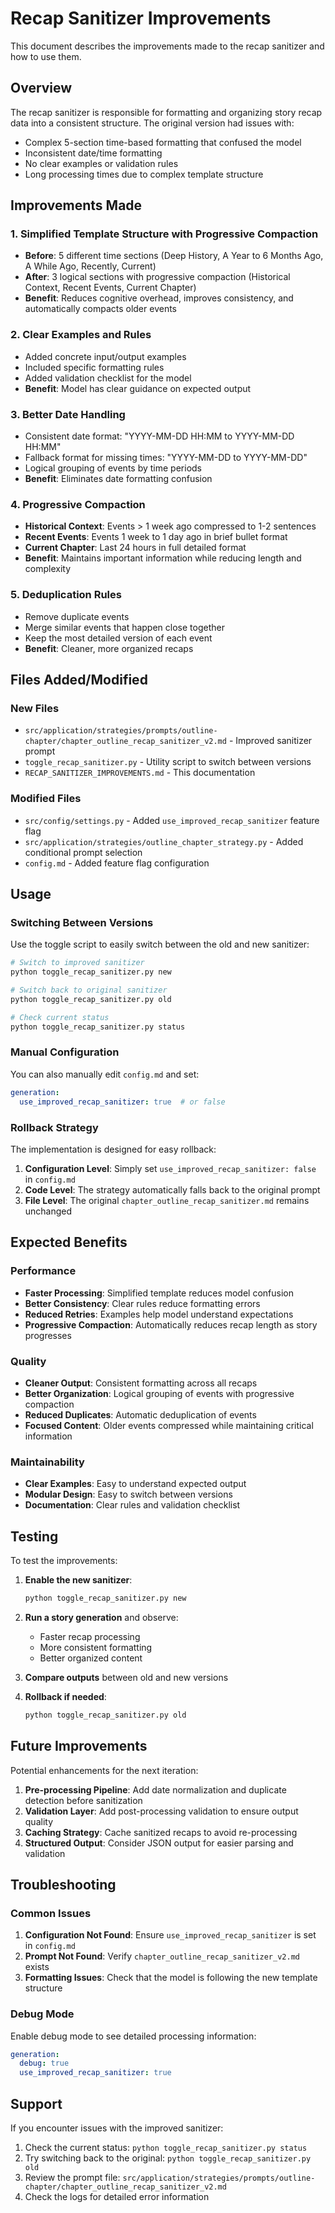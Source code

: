 # Recap Sanitizer Improvements

This document describes the improvements made to the recap sanitizer and how to use them.

## Overview

The recap sanitizer is responsible for formatting and organizing story recap data into a consistent structure. The original version had issues with:
- Complex 5-section time-based formatting that confused the model
- Inconsistent date/time formatting
- No clear examples or validation rules
- Long processing times due to complex template structure

## Improvements Made

### 1. Simplified Template Structure with Progressive Compaction
- **Before**: 5 different time sections (Deep History, A Year to 6 Months Ago, A While Ago, Recently, Current)
- **After**: 3 logical sections with progressive compaction (Historical Context, Recent Events, Current Chapter)
- **Benefit**: Reduces cognitive overhead, improves consistency, and automatically compacts older events

### 2. Clear Examples and Rules
- Added concrete input/output examples
- Included specific formatting rules
- Added validation checklist for the model
- **Benefit**: Model has clear guidance on expected output

### 3. Better Date Handling
- Consistent date format: "YYYY-MM-DD HH:MM to YYYY-MM-DD HH:MM"
- Fallback format for missing times: "YYYY-MM-DD to YYYY-MM-DD"
- Logical grouping of events by time periods
- **Benefit**: Eliminates date formatting confusion

### 4. Progressive Compaction
- **Historical Context**: Events > 1 week ago compressed to 1-2 sentences
- **Recent Events**: Events 1 week to 1 day ago in brief bullet format
- **Current Chapter**: Last 24 hours in full detailed format
- **Benefit**: Maintains important information while reducing length and complexity

### 5. Deduplication Rules
- Remove duplicate events
- Merge similar events that happen close together
- Keep the most detailed version of each event
- **Benefit**: Cleaner, more organized recaps

## Files Added/Modified

### New Files
- `src/application/strategies/prompts/outline-chapter/chapter_outline_recap_sanitizer_v2.md` - Improved sanitizer prompt
- `toggle_recap_sanitizer.py` - Utility script to switch between versions
- `RECAP_SANITIZER_IMPROVEMENTS.md` - This documentation

### Modified Files
- `src/config/settings.py` - Added `use_improved_recap_sanitizer` feature flag
- `src/application/strategies/outline_chapter_strategy.py` - Added conditional prompt selection
- `config.md` - Added feature flag configuration

## Usage

### Switching Between Versions

Use the toggle script to easily switch between the old and new sanitizer:

```bash
# Switch to improved sanitizer
python toggle_recap_sanitizer.py new

# Switch back to original sanitizer
python toggle_recap_sanitizer.py old

# Check current status
python toggle_recap_sanitizer.py status
```

### Manual Configuration

You can also manually edit `config.md` and set:

```yaml
generation:
  use_improved_recap_sanitizer: true  # or false
```

### Rollback Strategy

The implementation is designed for easy rollback:

1. **Configuration Level**: Simply set `use_improved_recap_sanitizer: false` in `config.md`
2. **Code Level**: The strategy automatically falls back to the original prompt
3. **File Level**: The original `chapter_outline_recap_sanitizer.md` remains unchanged

## Expected Benefits

### Performance
- **Faster Processing**: Simplified template reduces model confusion
- **Better Consistency**: Clear rules reduce formatting errors
- **Reduced Retries**: Examples help model understand expectations
- **Progressive Compaction**: Automatically reduces recap length as story progresses

### Quality
- **Cleaner Output**: Consistent formatting across all recaps
- **Better Organization**: Logical grouping of events with progressive compaction
- **Reduced Duplicates**: Automatic deduplication of events
- **Focused Content**: Older events compressed while maintaining critical information

### Maintainability
- **Clear Examples**: Easy to understand expected output
- **Modular Design**: Easy to switch between versions
- **Documentation**: Clear rules and validation checklist

## Testing

To test the improvements:

1. **Enable the new sanitizer**:
   ```bash
   python toggle_recap_sanitizer.py new
   ```

2. **Run a story generation** and observe:
   - Faster recap processing
   - More consistent formatting
   - Better organized content

3. **Compare outputs** between old and new versions

4. **Rollback if needed**:
   ```bash
   python toggle_recap_sanitizer.py old
   ```

## Future Improvements

Potential enhancements for the next iteration:

1. **Pre-processing Pipeline**: Add date normalization and duplicate detection before sanitization
2. **Validation Layer**: Add post-processing validation to ensure output quality
3. **Caching Strategy**: Cache sanitized recaps to avoid re-processing
4. **Structured Output**: Consider JSON output for easier parsing and validation

## Troubleshooting

### Common Issues

1. **Configuration Not Found**: Ensure `use_improved_recap_sanitizer` is set in `config.md`
2. **Prompt Not Found**: Verify `chapter_outline_recap_sanitizer_v2.md` exists
3. **Formatting Issues**: Check that the model is following the new template structure

### Debug Mode

Enable debug mode to see detailed processing information:

```yaml
generation:
  debug: true
  use_improved_recap_sanitizer: true
```

## Support

If you encounter issues with the improved sanitizer:

1. Check the current status: `python toggle_recap_sanitizer.py status`
2. Try switching back to the original: `python toggle_recap_sanitizer.py old`
3. Review the prompt file: `src/application/strategies/prompts/outline-chapter/chapter_outline_recap_sanitizer_v2.md`
4. Check the logs for detailed error information 